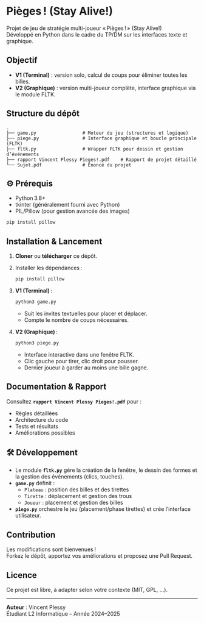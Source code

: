 # Pièges ! (Stay Alive!)

Projet de jeu de stratégie multi-joueur « Pièges ! » (Stay Alive!)  
Développé en Python dans le cadre du TP/DM sur les interfaces texte et graphique.

##  Objectif

- **V1 (Terminal)** : version solo, calcul de coups pour éliminer toutes les billes.
- **V2 (Graphique)** : version multi-joueur complète, interface graphique via le module FLTK.

##  Structure du dépôt

```
.
├── game.py                 # Moteur du jeu (structures et logique)
├── piege.py                # Interface graphique et boucle principale (FLTK)
├── fltk.py                 # Wrapper FLTK pour dessin et gestion d’événements
├── rapport Vincent Plessy Pieges!.pdf    # Rapport de projet détaillé
└── Sujet.pdf               # Énoncé du projet
```

## ⚙ Prérequis

- Python 3.8+
- tkinter (généralement fourni avec Python)
- PIL/Pillow (pour gestion avancée des images)

```bash
pip install pillow
```

##  Installation & Lancement

1. **Cloner** ou **télécharger** ce dépôt.
2. Installer les dépendances :

   ```bash
   pip install pillow
   ```

3. **V1 (Terminal)** :

   ```bash
   python3 game.py
   ```

   - Suit les invites textuelles pour placer et déplacer.
   - Compte le nombre de coups nécessaires.

4. **V2 (Graphique)** :

   ```bash
   python3 piege.py
   ```

   - Interface interactive dans une fenêtre FLTK.
   - Clic gauche pour tirer, clic droit pour pousser.
   - Dernier joueur à garder au moins une bille gagne.

##  Documentation & Rapport

Consultez **`rapport Vincent Plessy Pieges!.pdf`** pour :
- Règles détaillées
- Architecture du code
- Tests et résultats
- Améliorations possibles

## 🛠 Développement

- Le module **`fltk.py`** gère la création de la fenêtre, le dessin des formes et la gestion des événements (clics, touches).
- **`game.py`** définit :
  - `Plateau` : position des billes et des tirettes
  - `Tirette` : déplacement et gestion des trous
  - `Joueur`   : placement et gestion des billes
- **`piege.py`** orchestre le jeu (placement/phase tirettes) et crée l’interface utilisateur.

##  Contribution

Les modifications sont bienvenues !  
Forkez le dépôt, apportez vos améliorations et proposez une Pull Request.

##  Licence

Ce projet est libre, à adapter selon votre contexte (MIT, GPL, …).

---

**Auteur** : Vincent Plessy  
Étudiant L2 Informatique – Année 2024–2025
